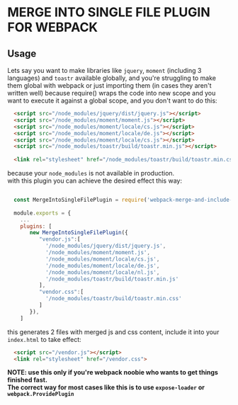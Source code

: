 # MERGE INTO SINGLE FILE PLUGIN FOR WEBPACK

## Usage

Lets say you want to make libraries like `jquery`, `moment` (including 3 languages) and `toastr` available globally, and you're struggling to make them global with webpack or just importing them (in cases they aren't written well) because require() wraps the code into new scope and you want to execute it against a global scope, and you don't want to do this:
``` html
  <script src="/node_modules/jquery/dist/jquery.js"></script>
  <script src="/node_modules/moment/moment.js"></script>
  <script src="/node_modules/moment/locale/cs.js"></script>
  <script src="/node_modules/moment/locale/de.js"></script>
  <script src="/node_modules/moment/locale/cs.js"></script>
  <script src="/node_modules/toastr/build/toastr.min.js"></script>
  
  <link rel="stylesheet" href="/node_modules/toastr/build/toastr.min.css">
```
because your `node_modules` is not available in production.
<br/>with this plugin you can achieve the desired effect this way:
``` javascript

  const MergeIntoSingleFilePlugin = require('webpack-merge-and-include-globally');
  
  module.exports = {
    ...
    plugins: [
       new MergeIntoSingleFilePlugin({
          "vendor.js":[
            '/node_modules/jquery/dist/jquery.js',
            '/node_modules/moment/moment.js',
            '/node_modules/moment/locale/cs.js',
            '/node_modules/moment/locale/de.js',
            '/node_modules/moment/locale/nl.js',
            '/node_modules/toastr/build/toastr.min.js'
          ],
          "vendor.css":[
            '/node_modules/toastr/build/toastr.min.css'
          ]
       }),
    ]

```
this generates 2 files with merged js and css content, include it into your `index.html` to take effect:
``` html
  <script src="/vendor.js"></script>
  <link rel="stylesheet" href="/vendor.css">
```

<b>NOTE: use this only if you're webpack noobie who wants to get things finished fast.
<br/>The correct way for most cases like this is to use `expose-loader` or `webpack.ProvidePlugin`</b>
